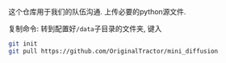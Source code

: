 这个仓库用于我们的队伍沟通. 上传必要的python源文件.

复制命令: 转到配置好`/data`子目录的文件夹, 键入

```bash
git init
git pull https://github.com/OriginalTractor/mini_diffusion
```
